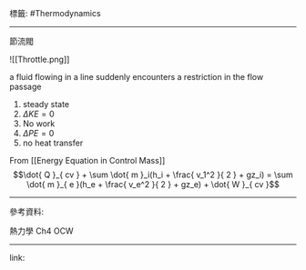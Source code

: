 標籤: #Thermodynamics 

---

節流閥

![[Throttle.png]]

a fluid flowing in a line suddenly encounters a restriction in the flow passage

1. steady state
2. $\Delta KE = 0$
3. No work
4. $\Delta PE = 0$
5. no heat transfer

From [[Energy Equation in Control Mass]]
$$\dot{ Q }_{ cv } + \sum \dot{ m }_i(h_i + \frac{ v_1^2 }{ 2 } + gz_i) = \sum \dot{ m }_{ e }(h_e + \frac{ v_e^2 }{ 2 } + gz_e) + \dot{ W }_{ cv }$$

---

參考資料:

熱力學 Ch4 OCW

---

link:

